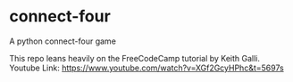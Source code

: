 # connect-four
A python connect-four game

This repo leans heavily on the FreeCodeCamp tutorial by Keith Galli. Youtube Link: https://www.youtube.com/watch?v=XGf2GcyHPhc&t=5697s
